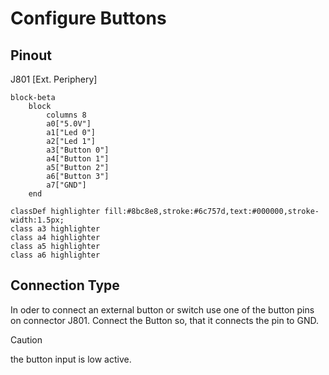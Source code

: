 # Configure Buttons

## Pinout
J801 [Ext. Periphery]
```mermaid
block-beta
    block
        columns 8
        a0["5.0V"]
        a1["Led 0"]
        a2["Led 1"]
        a3["Button 0"]
        a4["Button 1"]
        a5["Button 2"]
        a6["Button 3"]
        a7["GND"]
    end

classDef highlighter fill:#8bc8e8,stroke:#6c757d,text:#000000,stroke-width:1.5px;
class a3 highlighter
class a4 highlighter
class a5 highlighter
class a6 highlighter
```

## Connection Type
In oder to connect an external button or switch use one of the button pins on connector J801.
Connect the Button so, that it connects the pin to GND.
> [!Caution]
> the button input is low active.